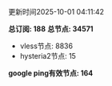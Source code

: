 更新时间2025-10-01 04:11:42

**总订阅: 188**
**总节点: 34571**
- vless节点: 8836
- hysteria2节点: 15

**google ping有效节点: 164**
